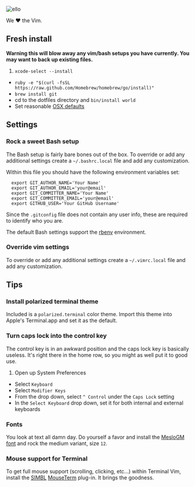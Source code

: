 ![ello](http://d324imu86q1bqn.cloudfront.net/uploads/user/avatar/641/large_Ello.1000x1000.png
"ello")

We &hearts; the Vim.


## Fresh install
**Warning this will blow away any vim/bash setups you have currently. You may
want to back up existing files.**

1. `xcode-select --install`
- `ruby -e "$(curl -fsSL https://raw.github.com/Homebrew/homebrew/go/install)"`
- `brew install git`
- cd to the dotfiles directory and `bin/install world`
- Set reasonable [OSX defaults][osxdefaults]


## Settings

### Rock a sweet Bash setup

The Bash setup is fairly bare bones out of the box. To override or add
any additional settings create a `~/.bashrc.local` file and add
any customization.

Within this file you should have the following environment variables
set:

      export GIT_AUTHOR_NAME='Your Name'
      export GIT_AUTHOR_EMAIL='your@email'
      export GIT_COMMITTER_NAME='Your Name'
      export GIT_COMMITTER_EMAIL='your@email'
      export GITHUB_USER='Your GitHub Username'

Since the `.gitconfig` file does not contain any user info, these are
required to identify who you are. 

The default Bash settings support the [rbenv][rbenv] environment.

### Override vim settings

To override or add any additional settings create a `~/.vimrc.local` file and
add any customization.

## Tips

### Install polarized terminal theme

Included is a `polarized.terminal` color theme. Import this theme
into Apple's Terminal.app and set it as the default.


### Turn caps lock into the control key

The control key is in an awkward position and the caps lock key is
basically useless. It's right there in the home row, so you might as
well put it to good use.

1. Open up System Preferences
- Select `Keyboard`
- Select `Modifier Keys`
- From the drop down, select `^ Control` under the `Caps Lock` setting
- In the `Select Keyboard` drop down, set it for both internal and external keyboards

### Fonts

You look at text all damn day. Do yourself a favor and install the
[MesloGM font][font] and rock the medium variant, size `12`.

### Mouse support for Terminal

To get full mouse support (scrolling, clicking, etc...) within Terminal
Vim, install the [SIMBL][simbl] [MouseTerm][mouseterm] plug-in. It brings the
goodness.

<!-- Markdown links -->
[font]: https://github.com/andreberg/Meslo-Font
[mouseterm]: http://bitheap.org/mouseterm/
[osxdefaults]: http://mths.be/osx
[rbenv]: https://github.com/sstephenson/rbenv
[simbl]: http://www.culater.net/software/SIMBL/SIMBL.php

